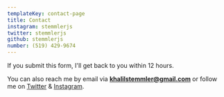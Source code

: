 ```yaml
---
templateKey: contact-page
title: Contact
instagram: stemmlerjs
twitter: stemmlerjs
github: stemmlerjs
number: (519) 429-9674
---
```


If you submit this form, I'll get back to you within 12 hours. 

You can also reach me by email via **khalilstemmler@gmail.com** or follow me on [Twitter](https://twitter.com/stemmlerjs) & [Instagram](https://instagram.com/stemmlerjs).


